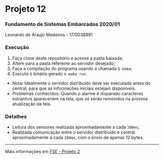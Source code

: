 # Projeto 12
### Fundamento de Sistemas Embarcados 2020/01

Leonardo de Araujo Medeiros - 17/0038891

### Execução
1. Faça clone deste repositório e acesse a pasta baixada;
2. Altere para a pasta referente ao servidor desejado;
3. Faça a compilação do programa usando a chamada `$ make`;
4. Execute o binário gerado `$ make run`.

* Nota: Idealmente o servidor distríbuido deve ser executado antes do central, para que as informações iniciais estejam disponíveis.
* Problemas conhecidos: Quando o alarme é disparado caracteres estranhos aparecenem na tela, que só serão removidos na próxima atualização da tela.

### Detalhes
* Leitura dos sensores realizada aproximadamente a cada `200ms`;
* Realizada comunicação entre o servidor distribuido e central aproximadamente a cada `200ms`, com o envio de apenas 12 bytes.
___
Mais informações em [FSE - Projeto 2](https://gitlab.com/fse_fga/projetos/projeto-2)
